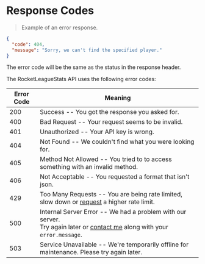# Response Codes

> Example of an error response.

```json
{
  "code": 404,
  "message": "Sorry, we can't find the specified player."
}
```

The error code will be the same as the status in the response header.

The RocketLeagueStats API uses the following error codes:

Error Code | Meaning
---------- | -------
200 | Success -- You got the response you asked for.
400 | Bad Request -- Your request seems to be invalid.
401 | Unauthorized -- Your API key is wrong.
404 | Not Found -- We couldn't find what you were looking for.
405 | Method Not Allowed -- You tried to to access something with an invalid method.
406 | Not Acceptable -- You requested a format that isn't json.
429 | Too Many Requests -- You are being rate limited, slow down or [request](https://rocketleaguestats.com/contact) a higher rate limit.
500 | Internal Server Error -- We had a problem with our server.<br>Try again later or [contact me](https://rocketleaguestats.com/contact) along with your `error.message`.
503 | Service Unavailable -- We're temporarily offline for maintenance. Please try again later.
